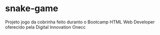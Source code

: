 # snake-game
Projeto jogo da cobrinha feito duranto o Bootcamp HTML Web Developer oferecido pela Digital Innovation Onecc


